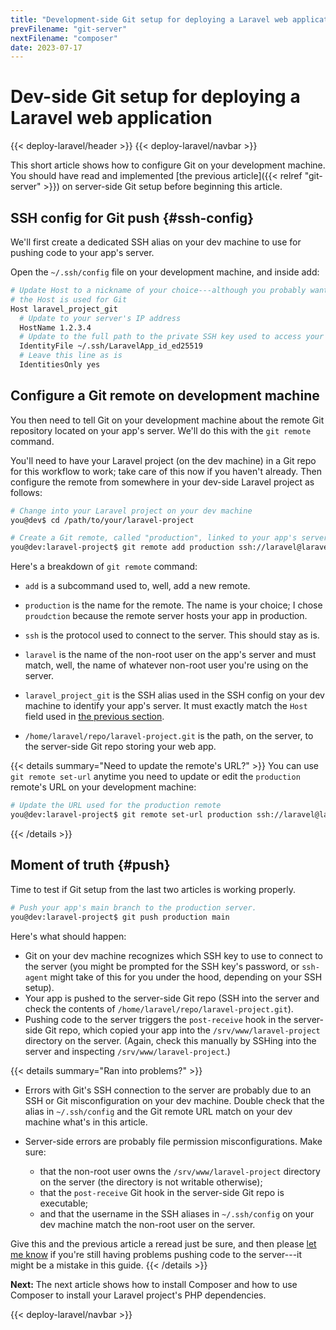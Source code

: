 ```yaml
---
title: "Development-side Git setup for deploying a Laravel web application"
prevFilename: "git-server"
nextFilename: "composer"
date: 2023-07-17
---
```



# Dev-side Git setup for deploying a Laravel web application

{{< deploy-laravel/header >}}
{{< deploy-laravel/navbar >}}

This short article shows how to configure Git on your development machine.
You should have read and implemented [the previous article]({{< relref "git-server" >}}) on server-side Git setup before beginning this article.

## SSH config for Git push {#ssh-config}

We'll first create a dedicated SSH alias on your dev machine to use for pushing code to your app's server.

Open the `~/.ssh/config` file on your development machine, and inside add:

```bash
# Update Host to a nickname of your choice---although you probably want to note
# the Host is used for Git 
Host laravel_project_git
  # Update to your server's IP address
  HostName 1.2.3.4
  # Update to the full path to the private SSH key used to access your server
  IdentityFile ~/.ssh/LaravelApp_id_ed25519
  # Leave this line as is
  IdentitiesOnly yes
```

## Configure a Git remote on development machine

You then need to tell Git on your development machine about the remote Git repository located on your app's server. We'll do this with the `git remote` command.

You'll need to have your Laravel project (on the dev machine) in a Git repo for this workflow to work; take care of this now if you haven't already.
Then configure the remote from somewhere in your dev-side Laravel project as follows:

```bash
# Change into your Laravel project on your dev machine
you@dev$ cd /path/to/your/laravel-project

# Create a Git remote, called "production", linked to your app's server
you@dev:laravel-project$ git remote add production ssh://laravel@laravel_project_git:/home/laravel/repo/laravel-project.git
```

Here's a breakdown of `git remote` command:

- `add` is a subcommand used to, well, add a new remote.
- `production` is the name for the remote. The name is your choice; I chose `proudction` because the remote server hosts your app in production.
- `ssh` is the protocol used to connect to the server. This should stay as is.
- `laravel` is the name of the non-root user on the app's server and must match, well, the name of whatever non-root user you're using on the server.
- `laravel_project_git` is the SSH alias used in the SSH config on your dev machine to identify your app's server.
  It must exactly match the `Host` field used in [the previous section](#ssh-config).

- `/home/laravel/repo/laravel-project.git` is the path, on the server, to the server-side Git repo storing your web app.

{{< details summary="Need to update the remote's URL?" >}}
You can use `git remote set-url` anytime you need to update or edit the `production` remote's URL on your development machine:

```bash
# Update the URL used for the production remote
you@dev:laravel-project$ git remote set-url production ssh://laravel@laravel_project_git:/home/laravel/repo/laravel-project.git
```

{{< /details >}}


## Moment of truth {#push}

Time to test if Git setup from the last two articles is working properly.

```bash
# Push your app's main branch to the production server.
you@dev:laravel-project$ git push production main
```

Here's what should happen:

- Git on your dev machine recognizes which SSH key to use to connect to the server (you might be prompted for the SSH key's password, or `ssh-agent` might take of this for you under the hood, depending on your SSH setup).
- Your app is pushed to the server-side Git repo (SSH into the server and check the contents of `/home/laravel/repo/laravel-project.git`).
- Pushing code to the server triggers the `post-receive` hook in the server-side Git repo, which copied your app into the `/srv/www/laravel-project` directory on the server. (Again, check this manually by SSHing into the server and inspecting `/srv/www/laravel-project`.)

{{< details summary="Ran into problems?" >}}
- Errors with Git's SSH connection to the server are probably due to an SSH or Git misconfiguration on your dev machine.
  Double check that the alias in `~/.ssh/config` and the Git remote URL match on your dev machine what's in this article.
- Server-side errors are probably file permission misconfigurations.
  Make sure:

  - that the non-root user owns the `/srv/www/laravel-project` directory on the server (the directory is not writable otherwise);
  - that the `post-receive` Git hook in the server-side Git repo is executable;
  - and that the username in the SSH aliases in `~/.ssh/config` on your dev machine match the non-root user on the server.

Give this and the previous article a reread just be sure, and then please [let me know](/contact) if you're still having problems pushing code to the server---it might be a mistake in this guide.
{{< /details >}}

**Next:** The next article shows how to install Composer and how to use Composer to install your Laravel project's PHP dependencies.

{{< deploy-laravel/navbar >}}
